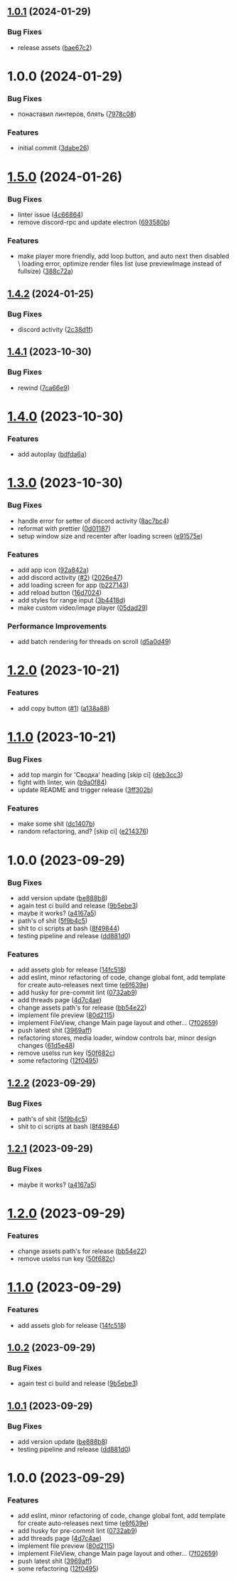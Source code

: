 ## [1.0.1](https://github.com/d0kur0/pw-launcher/compare/v1.0.0...v1.0.1) (2024-01-29)


### Bug Fixes

* release assets ([bae67c2](https://github.com/d0kur0/pw-launcher/commit/bae67c24e9fb09fef337511ecd2b10e7228bf5ab))

# 1.0.0 (2024-01-29)


### Bug Fixes

* понаставил линтеров, блять ([7978c08](https://github.com/d0kur0/pw-launcher/commit/7978c084bdb659d9b6426022ac62f0f032001843))


### Features

* initial commit ([3dabe26](https://github.com/d0kur0/pw-launcher/commit/3dabe26f34ce8755505e73c562a0fc6012c2547b))

# [1.5.0](https://github.com/d0kur0/webm-desktop/compare/v1.4.2...v1.5.0) (2024-01-26)


### Bug Fixes

* linter issue ([4c66864](https://github.com/d0kur0/webm-desktop/commit/4c668647cfc66c8d10b093b642bab6d88e5c9579))
* remove discord-rpc and update electron ([693580b](https://github.com/d0kur0/webm-desktop/commit/693580bd378ff4ba42f7b1212e71447e8f6d9257))


### Features

* make player more friendly, add loop button, and auto next then disabled \ loading error, optimize render files list (use previewImage instead of fullsize) ([388c72a](https://github.com/d0kur0/webm-desktop/commit/388c72a066438a39780f6dcdf8c6c091c0e89df7))

## [1.4.2](https://github.com/d0kur0/webm-desktop/compare/v1.4.1...v1.4.2) (2024-01-25)


### Bug Fixes

* discord activity ([2c38d1f](https://github.com/d0kur0/webm-desktop/commit/2c38d1f60b905f2b2e335618a4dd882acd36ecf1))

## [1.4.1](https://github.com/d0kur0/webm-desktop/compare/v1.4.0...v1.4.1) (2023-10-30)


### Bug Fixes

* rewind ([7ca66e9](https://github.com/d0kur0/webm-desktop/commit/7ca66e9ec45c96048b5058972ef893b0375028f5))

# [1.4.0](https://github.com/d0kur0/webm-desktop/compare/v1.3.0...v1.4.0) (2023-10-30)


### Features

* add autoplay ([bdfda6a](https://github.com/d0kur0/webm-desktop/commit/bdfda6ac44597e0572755e81c0541649b844be37))

# [1.3.0](https://github.com/d0kur0/webm-desktop/compare/v1.2.0...v1.3.0) (2023-10-30)


### Bug Fixes

* handle error for setter of discord activity ([8ac7bc4](https://github.com/d0kur0/webm-desktop/commit/8ac7bc4012cc931fc23c58699db504f520f3736d))
* reformat with prettier ([0d01187](https://github.com/d0kur0/webm-desktop/commit/0d0118706fba44dc64865c3aa6c60af42bf17030))
* setup window size and recenter after loading screen ([e91575e](https://github.com/d0kur0/webm-desktop/commit/e91575e89a9c6deb3256a856e96f58d31b38a0d4))


### Features

* add app icon ([92a842a](https://github.com/d0kur0/webm-desktop/commit/92a842a671f361d354147c3c258802704b77ed4f))
* add discord activity ([#2](https://github.com/d0kur0/webm-desktop/issues/2)) ([2026e47](https://github.com/d0kur0/webm-desktop/commit/2026e47524159f40316cdb3dc05f54eb8b392ff7))
* add loading screen for app ([b227143](https://github.com/d0kur0/webm-desktop/commit/b2271431f3db8fbb61568c85e1322bc5927fe53c))
* add reload button ([16d7024](https://github.com/d0kur0/webm-desktop/commit/16d70243aa185e8156d73ea20648d86ea3e60ed9))
* add styles for range input ([3b4418d](https://github.com/d0kur0/webm-desktop/commit/3b4418d02cbc98550479514e6c837a94ba8b199a))
* make custom video/image player ([05dad29](https://github.com/d0kur0/webm-desktop/commit/05dad293d1e844023fa559308e37606159492b3e))


### Performance Improvements

* add batch rendering for threads on scroll ([d5a0d49](https://github.com/d0kur0/webm-desktop/commit/d5a0d493dc98056e3856bea5125dcd3a97485e39))

# [1.2.0](https://github.com/d0kur0/webm-desktop/compare/v1.1.0...v1.2.0) (2023-10-21)

### Features

- add copy button ([#1](https://github.com/d0kur0/webm-desktop/issues/1)) ([a138a88](https://github.com/d0kur0/webm-desktop/commit/a138a88ece295bc1d0131d317870f815c483620c))

# [1.1.0](https://github.com/d0kur0/webm-desktop/compare/v1.0.0...v1.1.0) (2023-10-21)

### Bug Fixes

- add top margin for 'Сводка' heading [skip ci] ([deb3cc3](https://github.com/d0kur0/webm-desktop/commit/deb3cc371be1deb00d9740137024896809ae52c9))
- fight with linter, win ([b9a0f84](https://github.com/d0kur0/webm-desktop/commit/b9a0f84882a8cfc9e21bc7b3f56432dda58cd338))
- update README and trigger release ([3ff302b](https://github.com/d0kur0/webm-desktop/commit/3ff302b560f4accc8c8be0f78614fb1fa0f8716a))

### Features

- make some shit ([dc1407b](https://github.com/d0kur0/webm-desktop/commit/dc1407bf0cc40e9de27bb6ae90ae82b3d302d992))
- random refactoring, and? [skip ci] ([e214376](https://github.com/d0kur0/webm-desktop/commit/e214376cbe70dbebd0cefaeccb1a33c9602ed328))

# 1.0.0 (2023-09-29)

### Bug Fixes

- add version update ([be888b8](https://github.com/d0kur0/webm-desktop/commit/be888b897675adaea5db24a748b8f566b3ae8522))
- again test ci build and release ([9b5ebe3](https://github.com/d0kur0/webm-desktop/commit/9b5ebe35801ab867345bf134f41d3352c99d4806))
- maybe it works? ([a4167a5](https://github.com/d0kur0/webm-desktop/commit/a4167a5cbb5a2f3d9934340cbe117aa02c47a48b))
- path's of shit ([5f9b4c5](https://github.com/d0kur0/webm-desktop/commit/5f9b4c52da7cd39c13f8995a166991910abed4d9))
- shit to ci scripts at bash ([8f49844](https://github.com/d0kur0/webm-desktop/commit/8f498440337bf3adf38be884ecfd19623dfb49b9))
- testing pipeline and release ([dd881d0](https://github.com/d0kur0/webm-desktop/commit/dd881d061077cb72c3e97a49145e4a292ec498bc))

### Features

- add assets glob for release ([14fc518](https://github.com/d0kur0/webm-desktop/commit/14fc518b9bb531635f56adcfc616101219a4190c))
- add eslint, minor refactoring of code, change global font, add template for create auto-releases next time ([e6f639e](https://github.com/d0kur0/webm-desktop/commit/e6f639ed01683e77d1cfcac192b8d6aea162256f))
- add husky for pre-commit lint ([0732ab9](https://github.com/d0kur0/webm-desktop/commit/0732ab99087d192f34034bc31d06fb47d81717df))
- add threads page ([4d7c4ae](https://github.com/d0kur0/webm-desktop/commit/4d7c4aeb611b82b1cdc87ace768a1aec0a81119e))
- change assets path's for release ([bb54e22](https://github.com/d0kur0/webm-desktop/commit/bb54e228b16de1c6b82a64228f84f60845eb9aeb))
- implement file preview ([80d2115](https://github.com/d0kur0/webm-desktop/commit/80d2115503c78a4d9925b4064f48e702fec66a7e))
- implement FileView, change Main page layout and other... ([7f02659](https://github.com/d0kur0/webm-desktop/commit/7f02659cd0d58ec8c1bb7d3b19e3f963c28e74d2))
- push latest shit ([3969aff](https://github.com/d0kur0/webm-desktop/commit/3969aff7c699767a27efa6e18205c21a4e7750ad))
- refactoring stores, media loader, window controls bar, minor design changes ([61d5e48](https://github.com/d0kur0/webm-desktop/commit/61d5e488760ced8c4b8ee3fc9daa9e4937cce9ab))
- remove uselss run key ([50f682c](https://github.com/d0kur0/webm-desktop/commit/50f682ca7e6e54603426d0a36528a3113b6c98bd))
- some refactoring ([12f0495](https://github.com/d0kur0/webm-desktop/commit/12f04953e95ca1583565df1d8a77c7768256116d))

## [1.2.2](https://github.com/d0kur0/webm-desktop/compare/v1.2.1...v1.2.2) (2023-09-29)

### Bug Fixes

- path's of shit ([5f9b4c5](https://github.com/d0kur0/webm-desktop/commit/5f9b4c52da7cd39c13f8995a166991910abed4d9))
- shit to ci scripts at bash ([8f49844](https://github.com/d0kur0/webm-desktop/commit/8f498440337bf3adf38be884ecfd19623dfb49b9))

## [1.2.1](https://github.com/d0kur0/webm-desktop/compare/v1.2.0...v1.2.1) (2023-09-29)

### Bug Fixes

- maybe it works? ([a4167a5](https://github.com/d0kur0/webm-desktop/commit/a4167a5cbb5a2f3d9934340cbe117aa02c47a48b))

# [1.2.0](https://github.com/d0kur0/webm-desktop/compare/v1.1.0...v1.2.0) (2023-09-29)

### Features

- change assets path's for release ([bb54e22](https://github.com/d0kur0/webm-desktop/commit/bb54e228b16de1c6b82a64228f84f60845eb9aeb))
- remove uselss run key ([50f682c](https://github.com/d0kur0/webm-desktop/commit/50f682ca7e6e54603426d0a36528a3113b6c98bd))

# [1.1.0](https://github.com/d0kur0/webm-desktop/compare/v1.0.2...v1.1.0) (2023-09-29)

### Features

- add assets glob for release ([14fc518](https://github.com/d0kur0/webm-desktop/commit/14fc518b9bb531635f56adcfc616101219a4190c))

## [1.0.2](https://github.com/d0kur0/webm-desktop/compare/v1.0.1...v1.0.2) (2023-09-29)

### Bug Fixes

- again test ci build and release ([9b5ebe3](https://github.com/d0kur0/webm-desktop/commit/9b5ebe35801ab867345bf134f41d3352c99d4806))

## [1.0.1](https://github.com/d0kur0/webm-desktop/compare/v1.0.0...v1.0.1) (2023-09-29)

### Bug Fixes

- add version update ([be888b8](https://github.com/d0kur0/webm-desktop/commit/be888b897675adaea5db24a748b8f566b3ae8522))
- testing pipeline and release ([dd881d0](https://github.com/d0kur0/webm-desktop/commit/dd881d061077cb72c3e97a49145e4a292ec498bc))

# 1.0.0 (2023-09-29)

### Features

- add eslint, minor refactoring of code, change global font, add template for create auto-releases next time ([e6f639e](https://github.com/d0kur0/webm-desktop/commit/e6f639ed01683e77d1cfcac192b8d6aea162256f))
- add husky for pre-commit lint ([0732ab9](https://github.com/d0kur0/webm-desktop/commit/0732ab99087d192f34034bc31d06fb47d81717df))
- add threads page ([4d7c4ae](https://github.com/d0kur0/webm-desktop/commit/4d7c4aeb611b82b1cdc87ace768a1aec0a81119e))
- implement file preview ([80d2115](https://github.com/d0kur0/webm-desktop/commit/80d2115503c78a4d9925b4064f48e702fec66a7e))
- implement FileView, change Main page layout and other... ([7f02659](https://github.com/d0kur0/webm-desktop/commit/7f02659cd0d58ec8c1bb7d3b19e3f963c28e74d2))
- push latest shit ([3969aff](https://github.com/d0kur0/webm-desktop/commit/3969aff7c699767a27efa6e18205c21a4e7750ad))
- some refactoring ([12f0495](https://github.com/d0kur0/webm-desktop/commit/12f04953e95ca1583565df1d8a77c7768256116d))
